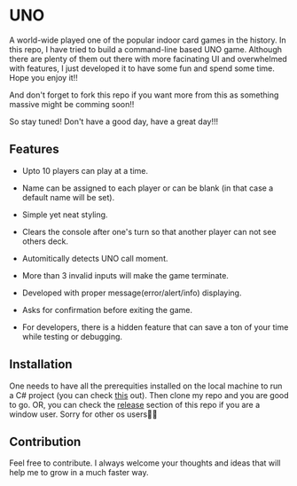 ﻿
# UNO

A world-wide played one of the popular indoor card games in the history. In this repo, I have tried to build a command-line based UNO game. Although there are plenty of them out there with more facinating UI and overwhelmed with features, I just developed it to have some fun and spend some time. Hope you enjoy it!! 

And don't forget to fork this repo if you want more from this as something massive might be comming soon!!

So stay tuned! Don't have a good day, have a great day!!!

## Features

- Upto 10 players can play at a time.

- Name can be assigned to each player or can be blank (in that case a default name will be set).

- Simple yet neat styling.

- Clears the console after one's turn so that another player can not see others deck.

- Automitically detects UNO call moment.

- More than 3 invalid inputs will make the game terminate.

- Developed with proper message(error/alert/info) displaying.

- Asks for confirmation before exiting the game.

- For developers, there is a hidden feature that can save a ton of your time while testing or debugging.

## Installation

One needs to have all the prerequities installed on the local machine to run a C# project (you can check [this](https://www.youtube.com/watch?v=VodLDVAy3QQ) out). Then clone my repo and you are good to go. OR, you can check the [release](https://github.com/u2204125/UNO/releases) section of this repo if you are a window user. Sorry for other os users🙏🙏

## Contribution

Feel free to contribute. I always welcome your thoughts and ideas that will help me to grow in a much faster way.
